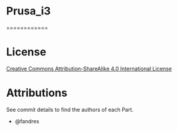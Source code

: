 ﻿# Prusa_i3
============



License 
======

[Creative Commons Attribution-ShareAlike 4.0 International License](http://creativecommons.org/licenses/by-sa/4.0/)

Attributions
============
See commit details to find the authors of each Part.
- @fandres
